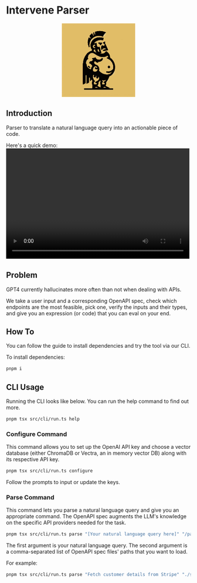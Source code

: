# Intervene Parser

<p align="center">
  <img src="public/images/logo.jpg" alt="Intervene Parser Logo" width="200" height="200">
</p>

## Introduction

Parser to translate a natural language query into an actionable piece of code.

Here's a quick demo:
<video src="public/video//demo.mov" width="500" height="300">

## Problem

GPT4 currently hallucinates more often than not when dealing with APIs.

We take a user input and a corresponding OpenAPI spec, check which endpoints are the most feasible, pick one, verify the inputs and their types, and give you an expression (or code) that you can eval on your end.

## How To

You can follow the guide to install dependencies and try the tool via our CLI.

To install dependencies:

```bash
pnpm i
```

## CLI Usage

Running the CLI looks like below. You can run the help command to find out more.

```bash
pnpm tsx src/cli/run.ts help
```

### Configure Command

This command allows you to set up the OpenAI API key and choose a vector database (either ChromaDB or Vectra, an in memory vector DB) along with its respective API key.

```bash
pnpm tsx src/cli/run.ts configure
```

Follow the prompts to input or update the keys.

### Parse Command

This command lets you parse a natural language query and give you an appropriate command. The OpenAPI spec augments the LLM's knowledge on the specific API providers needed for the task.

```bash
pnpm tsx src/cli/run.ts parse "[Your natural language query here]" "/path/to/file1.json,/path/to/file2.json"
```

The first argument is your natural language query.
The second argument is a comma-separated list of OpenAPI spec files' paths that you want to load.

For example:

```bash
pnpm tsx src/cli/run.ts parse "Fetch customer details from Stripe" "./specs/stripe.json"
```
